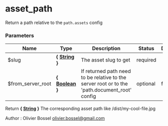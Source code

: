 # asset_path

Return a path relative to the `path.assets` config



### Parameters
Name  |  Type  |  Description  |  Status  |  Default
------------  |  ------------  |  ------------  |  ------------  |  ------------
$slug  |  **{ [String](http://php.net/manual/en/language.types.string.php) }**  |  The asset slug to get  |  required  |
$from_server_root  |  **{ [Boolean](http://php.net/manual/en/language.types.boolean.php) }**  |  If returned path need to be relative to the server root or to the 'path.document_root' config  |  optional  |  false

Return **{ [String](http://php.net/manual/en/language.types.string.php) }** The corresponding asset path like /dist/my-cool-file.jpg

Author : Olivier Bossel [olivier.bossel@gmail.com](mailto:olivier.bossel@gmail.com)